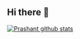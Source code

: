## Hi there 👋
[![Prashant github stats](https://github-readme-stats.vercel.app/api?username=prashantMax)](https://github.com/prashantMax/github-readme-stats)
